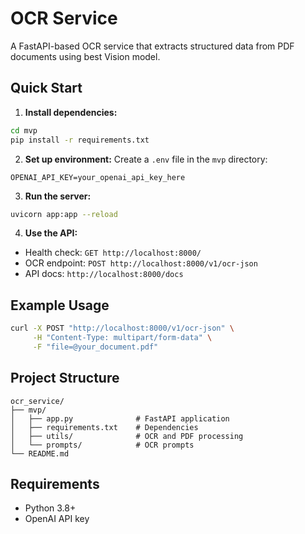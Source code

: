 # OCR Service

A FastAPI-based OCR service that extracts structured data from PDF documents using best Vision model.

## Quick Start

1. **Install dependencies:**
```bash
cd mvp
pip install -r requirements.txt
```

2. **Set up environment:**
Create a `.env` file in the `mvp` directory:
```
OPENAI_API_KEY=your_openai_api_key_here
```

3. **Run the server:**
```bash
uvicorn app:app --reload
```

4. **Use the API:**
- Health check: `GET http://localhost:8000/`
- OCR endpoint: `POST http://localhost:8000/v1/ocr-json`
- API docs: `http://localhost:8000/docs`

## Example Usage

```bash
curl -X POST "http://localhost:8000/v1/ocr-json" \
     -H "Content-Type: multipart/form-data" \
     -F "file=@your_document.pdf"
```

## Project Structure

```
ocr_service/
├── mvp/
│   ├── app.py              # FastAPI application
│   ├── requirements.txt    # Dependencies
│   ├── utils/              # OCR and PDF processing
│   └── prompts/            # OCR prompts
└── README.md
```

## Requirements

- Python 3.8+
- OpenAI API key
